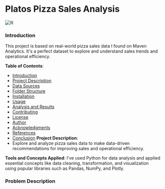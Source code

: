 # Platos Pizza Sales Analysis
![lll](https://github.com/haripriyakoduru/Platos_Pizza/assets/131605099/b6c8201f-349d-4a52-bf77-d96da175754e)
### Introduction
This project is based on real-world pizza sales data I found on Maven Analytics. It's a perfect dataset to explore and understand sales trends and operational efficiency.

**Table of Contents**:
   - [Introduction](#1-introduction)
   - [Project Description](#2-project-description)
   - [Data Sources](#3-data-sources)
   - [Folder Structure](#4-folder-structure)
   - [Installation](#5-installation)
   - [Usage](#6-usage)
   - [Analysis and Results](#7-analysis-and-results)
   - [Contributing](#8-contributing)
   - [License](#9-license)
   - [Author](#10-author)
   - [Acknowledgments](#11-acknowledgments)
   - [References](#12-references)
   - [Conclusion](#13-conclusion)
**Project Description**:
   - Explore and analyze pizza sales data to make data-driven recommendations for improving sales and operational efficiency.

**Tools and Concepts Applied**:
I've used Python for data analysis and applied essential concepts like data cleaning, transformation, and visualization using popular libraries such as Pandas, NumPy, and Plotly.
### Problem Description


